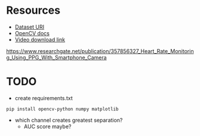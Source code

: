 # Resources

- [Dataset URI](https://figshare.com/articles/dataset/Fingertip_Videos_for_Heart_Rateestimation/17052410)
- [OpenCV docs](https://docs.opencv.org/4.x)
- [Video download link](https://figshare.com/ndownloader/files/31536509)

https://www.researchgate.net/publication/357856327_Heart_Rate_Monitoring_Using_PPG_With_Smartphone_Camera

# TODO

- create requirements.txt

```pip install opencv-python numpy matplotlib```


- which channel creates greatest separation?
    - AUC score maybe?
